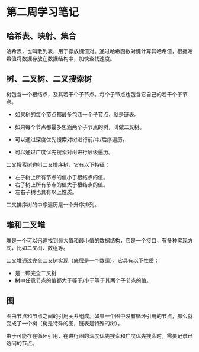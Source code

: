 # 第二周学习笔记

## 哈希表、映射、集合

哈希表，也叫散列表，用于存放键值对。通过哈希函数对键计算其哈希值，根据哈希值将数据存放在数据结构中，加快查找速度。

## 树、二叉树、二叉搜索树

树包含一个根结点，及其若干个子节点。每个子节点也包含它自己的若干个子节点。

- 如果树的每个节点都最多包涵一个子节点，就是链表。
- 如果每个节点都最多包涵两个子节点的树，叫做二叉树。

- 可以通过深度优先搜索对树进行前/中/后序遍历。
- 可以通过广度优先搜索对树进行层级遍历。

二叉搜索树也叫二叉排序树，它有以下特征：

- 左子树上所有节点的值小于根结点的值。
- 右子树上所有节点的值大于根结点的值。
- 左右子树也具有以上性质。

二叉排序树的中序遍历是一个升序排列。

## 堆和二叉堆

堆是一个可以迅速找到最大值和最小值的数据结构，它是一个接口，有多种实现方式，比如二叉树、数组等。

二叉堆通过完全二叉树实现（底层是一个数组），它具有以下性质：

- 是一颗完全二叉树
- 树中任意节点的值都大于等于/小于等于其两个子节点的值。

## 图

图由节点和节点之间的引用关系组成。如果一个图中没有循环引用的节点，那么就变成了一个树（树是特殊的图，链表是特殊的树）。

由于可能存在循环引用，在进行图的深度优先搜索和广度优先搜索时，需要记录已访问的节点。